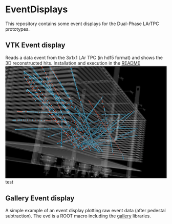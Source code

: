 # EventDisplays
This repository contains some event displays for the Dual-Phase LArTPC prototypes.
## VTK Event display
Reads a data event from the 3x1x1 LAr TPC (in hdf5 format) and shows the 3D reconstructed hits. Installation and execution in the [README](VTK/VTKEventViewer/README.md)
![alt text](VTK/VTKEventViewer/VTKEventViewer2.png)
test
## Gallery Event display 
A simple example of an event display plotting raw event data (after pedestal subtraction). The evd is a ROOT macro including the [gallery](http://art.fnal.gov/gallery/) libraries. 

